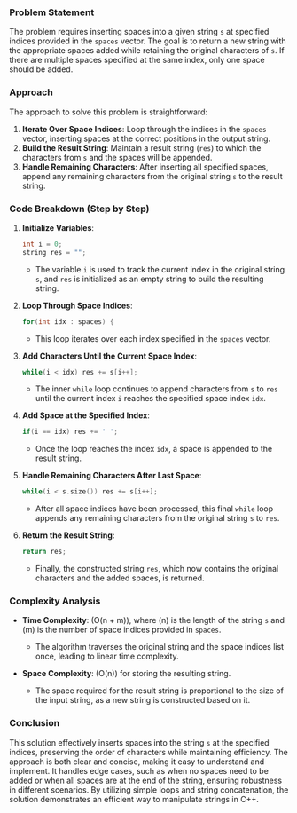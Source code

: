 ### Problem Statement

The problem requires inserting spaces into a given string `s` at specified indices provided in the `spaces` vector. The goal is to return a new string with the appropriate spaces added while retaining the original characters of `s`. If there are multiple spaces specified at the same index, only one space should be added.

### Approach

The approach to solve this problem is straightforward:

1. **Iterate Over Space Indices**: Loop through the indices in the `spaces` vector, inserting spaces at the correct positions in the output string.
2. **Build the Result String**: Maintain a result string (`res`) to which the characters from `s` and the spaces will be appended.
3. **Handle Remaining Characters**: After inserting all specified spaces, append any remaining characters from the original string `s` to the result string.

### Code Breakdown (Step by Step)

1. **Initialize Variables**:
   ```cpp
   int i = 0;
   string res = "";
   ```
   - The variable `i` is used to track the current index in the original string `s`, and `res` is initialized as an empty string to build the resulting string.

2. **Loop Through Space Indices**:
   ```cpp
   for(int idx : spaces) {
   ```
   - This loop iterates over each index specified in the `spaces` vector.

3. **Add Characters Until the Current Space Index**:
   ```cpp
   while(i < idx) res += s[i++];
   ```
   - The inner `while` loop continues to append characters from `s` to `res` until the current index `i` reaches the specified space index `idx`.

4. **Add Space at the Specified Index**:
   ```cpp
   if(i == idx) res += ' ';
   ```
   - Once the loop reaches the index `idx`, a space is appended to the result string.

5. **Handle Remaining Characters After Last Space**:
   ```cpp
   while(i < s.size()) res += s[i++];
   ```
   - After all space indices have been processed, this final `while` loop appends any remaining characters from the original string `s` to `res`.

6. **Return the Result String**:
   ```cpp
   return res;
   ```
   - Finally, the constructed string `res`, which now contains the original characters and the added spaces, is returned.

### Complexity Analysis

- **Time Complexity**: \(O(n + m)\), where \(n\) is the length of the string `s` and \(m\) is the number of space indices provided in `spaces`.
  - The algorithm traverses the original string and the space indices list once, leading to linear time complexity.

- **Space Complexity**: \(O(n)\) for storing the resulting string.
  - The space required for the result string is proportional to the size of the input string, as a new string is constructed based on it.

### Conclusion

This solution effectively inserts spaces into the string `s` at the specified indices, preserving the order of characters while maintaining efficiency. The approach is both clear and concise, making it easy to understand and implement. It handles edge cases, such as when no spaces need to be added or when all spaces are at the end of the string, ensuring robustness in different scenarios. By utilizing simple loops and string concatenation, the solution demonstrates an efficient way to manipulate strings in C++.